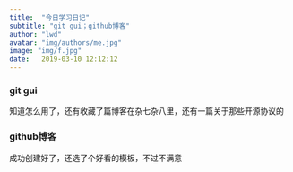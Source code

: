 ```yaml
---
title:  "今日学习日记"
subtitle: "git gui；github博客"
author: "lwd"
avatar: "img/authors/me.jpg"
image: "img/f.jpg"
date:   2019-03-10 12:12:12
---
```


### git gui
知道怎么用了，还有收藏了篇博客在杂七杂八里，还有一篇关于那些开源协议的
### github博客
成功创建好了，还选了个好看的模板，不过不满意


